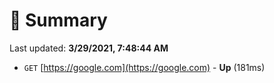 # 📖 Summary
Last updated: **3/29/2021, 7:48:44 AM**

- `GET` [https://google.com](https://google.com) - **Up** (181ms)
